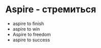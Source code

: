 # Aspire - стремиться




- aspire to finish
- aspire to win
- Aspire to freedom
- aspire to success